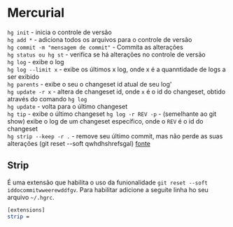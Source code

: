 # Mercurial
`hg init` - inicia o controle de versão    
`hg add *` - adiciona todos os arquivos para o controle de versão    
`hg commit -m "mensagem de commit"` - Commita as alterações    
`hg status ou hg st` - verifica se há alterações no controle de versão    
`hg log` - exibe o log    
`hg log --limit x` - exibe os últimos x log, onde x é a quanntidade de logs a ser exibido    
`hg parents` - exibe o seu o changeset id atual de seu log'    
`hg update -r x` - altera de changeset id, onde `x` é o id do changeset, obtido através do comando `hg log`   
`hg update` - volta para o último changeset    
`hg tip` - exibe o último changeset
`hg log -r REV -p` - (semelhante ao git show) exibe o log de um changeset específico, onde o `REV` é o id do changeset    
`hg strip --keep -r .` - remove seu último commit, mas não perde as suas alterações (git reset --soft qwhdhshrefsgal)  [fonte](http://www.google.com)    

## Strip
É uma extensão que habilita o uso da funionalidade `git reset --soft iddocommitwweerewddfgv`.
Para habilitar adicione a seguite linha ho seu arquivo `~/.hgrc`.    
```sh
[extensions]
strip =
```
